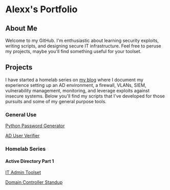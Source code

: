 # Alexx's Portfolio


## About Me
Welcome to my GitHub. I'm enthusiastic about learning security exploits, writing scripts, and designing secure IT infrastructure. Feel free to peruse my projects, maybe you'll find something useful for your toolset.

## Projects
I have started a homelab series on <a href="https://gbb.efs.mybluehost.me">my blog</a> where I document my experience setting up an AD environment, a firewall, VLANs, SIEM, vulnerability management, monitoring, and leverage exploits against insecure systems. Below you'll find my scripts that I've developed for those pursuits and some of my general purpose tools.

### General Use
<a href=https://github.com/technispex-codes/passman>Python Password Generator</a>

<a href="https://github.com/technispex-codes/CheckPhoneNum">AD User Verifier</a>

### Homelab Series
#### Active Directory Part 1
<a href="https://github.com/technispex-codes/IT-Admin-Toolset/tree/main">IT Admin Toolset</a>

<a href="https://gbb.efs.mybluehost.me/active-directory-part-1/">Domain Controller Standup</a>


